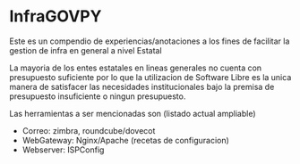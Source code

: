 # InfraGOVPY


Este es un compendio de experiencias/anotaciones a los fines de facilitar la gestion de infra en general a nivel Estatal

La mayoria de los entes estatales en lineas generales no cuenta con presupuesto suficiente por lo que la utilizacion de Software Libre es la unica manera de satisfacer las necesidades institucionales bajo la premisa de presupuesto insuficiente o ningun presupuesto.

Las herramientas a ser mencionadas son (listado actual ampliable)
* Correo: zimbra, roundcube/dovecot
* WebGateway: Nginx/Apache (recetas de configuracion)
* Webserver: ISPConfig
